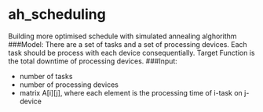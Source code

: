 ah_scheduling
=============
Building more optimised schedule with simulated annealing alghorithm
###Model:
There are a set of tasks and a set of processing devices. Each task should be process with each device 	consequentially.
Target Function is the total downtime of processing devices.
###Input:
- number of tasks
- number of processing devices
- matrix A[i][j], where each element is the processing time of i-task on j-device 
